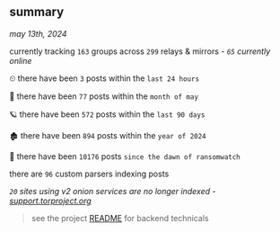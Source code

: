
## summary
_may 13th, 2024_

currently tracking `163` groups across `299` relays & mirrors - _`65` currently online_

⏲ there have been `3` posts within the `last 24 hours`

🦈 there have been `77` posts within the `month of may`

🪐 there have been `572` posts within the `last 90 days`

🏚 there have been `894` posts within the `year of 2024`

🦕 there have been `10176` posts `since the dawn of ransomwatch`

there are `96` custom parsers indexing posts

_`20` sites using v2 onion services are no longer indexed - [support.torproject.org](https://support.torproject.org/onionservices/v2-deprecation/)_

> see the project [README](https://github.com/joshhighet/ransomwatch#ransomwatch--) for backend technicals
